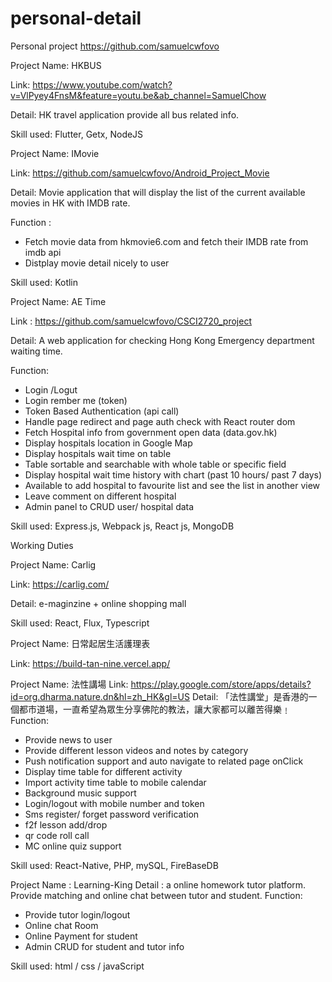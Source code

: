 # personal-detail

Personal project
https://github.com/samuelcwfovo

Project Name: HKBUS

Link: https://www.youtube.com/watch?v=VlPyey4FnsM&feature=youtu.be&ab_channel=SamuelChow

Detail: HK travel application provide all bus related info.

Skill used: Flutter, Getx, NodeJS


Project Name:  IMovie

Link: https://github.com/samuelcwfovo/Android_Project_Movie

Detail:  Movie application that will display the list of the current available movies in HK with IMDB rate.

Function : 
- Fetch movie data from hkmovie6.com and fetch their IMDB rate from imdb api
- Distplay movie detail nicely to user

Skill used: Kotlin

Project Name: AE Time

Link : https://github.com/samuelcwfovo/CSCI2720_project

Detail: A web application for checking Hong Kong Emergency department waiting time.

Function: 
- Login /Logut
- Login rember me (token)
- Token Based Authentication (api call)
- Handle page redirect and page auth check with React router dom
- Fetch Hospital info from government open data (data.gov.hk)
- Display hospitals location in Google Map
- Display hospitals wait time on table
- Table sortable and searchable with whole table or specific field
- Display hospital wait time history with chart (past 10 hours/ past 7 days)
- Available to add hospital to favourite list and see the list in another view
- Leave comment on different hospital
- Admin panel to CRUD user/ hospital data

Skill used: Express.js, Webpack js, React js, MongoDB



Working Duties

Project Name: Carlig

Link: https://carlig.com/

Detail: e-maginzine + online shopping mall

Skill used: React, Flux, Typescript

Project Name: 日常起居生活護理表

Link: https://build-tan-nine.vercel.app/



Project Name:  法性講場
Link: https://play.google.com/store/apps/details?id=org.dharma.nature.dn&hl=zh_HK&gl=US
Detail:  「法性講堂」是香港的一個都市道場，一直希望為眾生分享佛陀的教法，讓大家都可以離苦得樂﹗
Function: 
- Provide news to user
- Provide different lesson videos and notes by category
- Push notification support and auto navigate to related page onClick
- Display time table for different activity
- Import activity time table to mobile calendar
- Background music support
- Login/logout with mobile number and token
- Sms register/ forget password verification 
- f2f lesson add/drop
- qr code roll call
- MC online quiz support 

Skill used: React-Native, PHP, mySQL, FireBaseDB

Project Name : Learning-King
Detail : a online homework tutor platform. Provide matching and online chat between tutor and student.
Function:
- Provide tutor login/logout
- Online chat Room
- Online Payment for student
- Admin CRUD for student and tutor info

Skill used: html / css / javaScript
